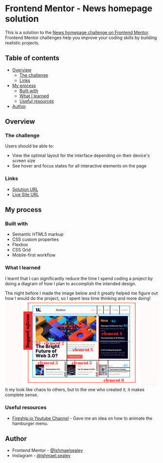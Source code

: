 # Frontend Mentor - News homepage solution

This is a solution to the [News homepage challenge on Frontend Mentor](https://www.frontendmentor.io/challenges/news-homepage-H6SWTa1MFl). Frontend Mentor challenges help you improve your coding skills by building realistic projects.

## Table of contents

- [Overview](#overview)
  - [The challenge](#the-challenge)
  - [Links](#links)
- [My process](#my-process)
  - [Built with](#built-with)
  - [What I learned](#what-i-learned)
  - [Useful resources](#useful-resources)
- [Author](#author)

## Overview

### The challenge

Users should be able to:

- View the optimal layout for the interface depending on their device's screen size
- See hover and focus states for all interactive elements on the page

### Links

- [Solution URL](https://www.frontendmentor.io/solutions/mobile-first-news-landing-css-grid-custom-scrollbar-iRscvwOnWm)
- [Live Site URL](https://ishmaelsealey.github.io/fem-news)

## My process

### Built with

- Semantic HTML5 markup
- CSS custom properties
- Flexbox
- CSS Grid
- Mobile-first workflow

### What I learned

I learnt that I can significantly reduce the time I spend coding a project by doing a diagram of how I
plan to accomplish the intended design.

The night before I made the image below and it greatly helped me figure out how I would do the project,
so I spent less time thinking and more doing!
![the image i created](./design/fem%20news%20landing%20(1).png)
It my look like chaos to others, but to the one who created it, it makes complete sense.

### Useful resources

- [Fireship.io Youtube Channel](https://www.youtube.com/@Fireship) - Gave me an idea on how to animate the hamburger menu.

## Author

- Frontend Mentor - [@Ishmaelsealey](https://www.frontendmentor.io/profile/Ishmaelsealey)
- Instagram - [@ishmael.sealey](https://www.instagram.com/profile/ishmael.sealey)

